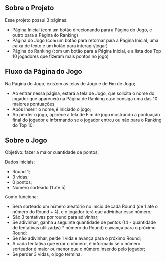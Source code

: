 ## Sobre o Projeto

Esse projeto possui 3 páginas:
- Página Inicial (com um botão direcionando para a Página do Jogo, e outro para a Página do Ranking)
- Página do Jogo (com um botão para retornar para a Página Inicial, uma caixa de texto e um botão para interagir/jogar)
- Página do Ranking (com um botão para a Página Inicial, e a lista dos Top 10 jogadores que fizeram mais pontos no jogo)

## Fluxo da Página do Jogo

Na Página do Jogo, existem as telas de Jogo e de Fim de Jogo;

- Ao entrar nessa página, estará a tela de Jogo, que solicita o nome do jogador que aparecerá na Página de Ranking caso consiga uma das 10 maiores pontuações;
- Após inserir o nome, é iniciado o jogo;
- Ao perder o jogo, aparece a tela de Fim de jogo mostrando a pontuação final do jogador e informando se o jogador entrou ou não para o Ranking do Top 10;

## Sobre o Jogo

Objetivo: fazer a maior quantidade de pontos;

Dados iniciais:
- Round 1;
- 3 vidas;
- 0 pontos;
- Número sorteado (1 até 5)

Como funciona: 
- Será sorteado um número aleatório no início de cada Round (de 1 até o número do Round + 4), e o jogador terá que adivinhar esse número;
- São 3 tentativas por round para adivinhar;
- Se adivinhar, ganha a seguinte quantidade de pontos ((4 - quantidade de tentativas utilizadas) * número do Round) e avança para o próximo Round;
- Se não adivinhar, perde 1 vida e avança para o próximo Round;
- A cada tentativa que errar o número, é informado se o número sorteador é maior ou menor que o número inserido pelo jogador;
- Se perder 3 vidas, o jogo termina.




